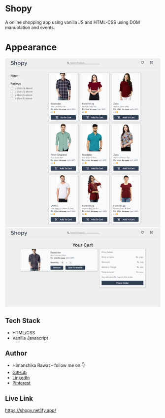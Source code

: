 # Shopy

A online shopping app using vanilla JS and HTML-CSS using DOM manuplation and events.

# Appearance
![home](./photo/home.png)
![cart](./photo/cart.png)


## Tech Stack

- HTML/CSS
- Vanilla Javascript


## Author

-   Himanshika Rawat - follow me on 👇
-   [GitHub](https://www.github.com/himanshirawat)
-   [LinkedIn](https://www.linkedin.com/in/himanshi-rawat/)
-   [Pinterest](https://in.pinterest.com/himanshikarawat/)


## Live Link

https://shopy.netlify.app/
